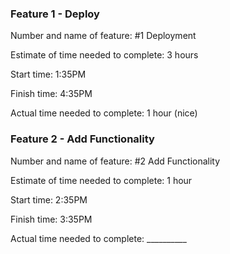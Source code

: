 ### Feature 1 - Deploy

Number and name of feature: #1 Deployment 

Estimate of time needed to complete: 3 hours

Start time: 1:35PM

Finish time: 4:35PM

Actual time needed to complete: 1 hour (nice)

### Feature 2 - Add Functionality

Number and name of feature: #2 Add Functionality

Estimate of time needed to complete: 1 hour

Start time: 2:35PM

Finish time: 3:35PM

Actual time needed to complete: __________